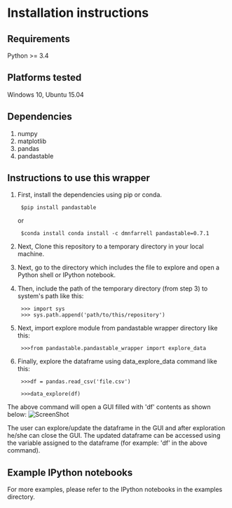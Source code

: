 # Installation instructions


## Requirements

Python >= 3.4

## Platforms tested

Windows 10, Ubuntu 15.04

## Dependencies

1. numpy
2. matplotlib
3. pandas
4. pandastable


## Instructions to use this wrapper

1. First, install the dependencies using pip or conda.

		$pip install pandastable
	or

		$conda install conda install -c dmnfarrell pandastable=0.7.1

3. Next, Clone this repository to a temporary directory in your local machine.

4. Next, go to the directory which includes the file to explore and open a Python shell or IPython notebook. 

5. Then, include the path of the temporary directory (from step 3) to system's path like this:

        >>> import sys
        >>> sys.path.append('path/to/this/repository')

2. Next, import explore module from pandastable wrapper directory like this:

  		>>>from pandastable.pandastable_wrapper import explore_data
  
3. Finally, explore the dataframe using data_explore_data command like this:
  
  		>>>df = pandas.read_csv('file.csv')
  
  		>>>data_explore(df)


The above command will open a GUI filled with 'df' contents as shown below:
![ScreenShot](https://raw.github.com/anhaidgroup/wrappers_for_exploring_df/master/pandastable/figures/Screenshot_PandasTable.png)

The user can explore/update the dataframe in the GUI and after exploration he/she can 
close the GUI. The updated dataframe can be accessed using the variable assigned to 
the dataframe (for example: 'df' in the above command).



## Example IPython notebooks

For more examples, please refer to the IPython notebooks in the examples directory.

